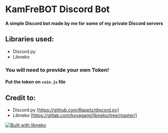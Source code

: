 # KamFreBOT Discord Bot

**A simple Discord bot made by me for some of my private Discord servers**

## Libraries used:

* Discord.py
* Libneko

### You will need to provide your own Token!
#### Put the token on `coin.js` file

## Credit to:
* Discord.py [https://github.com/Rapptz/discord.py]
* Libneko    [https://gitlab.com/koyagami/libneko/tree/master/]

[![Built with libneko](https://img.shields.io/badge/built%20with-libneko-ff69b4.svg)](https://gitlab.com/koyagami/libneko)
